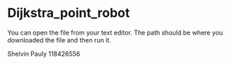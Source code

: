 # Dijkstra_point_robot

You can open the file from your text editor. The path should be where you downloaded the file and then run it.

Shelvin Pauly
118426556
